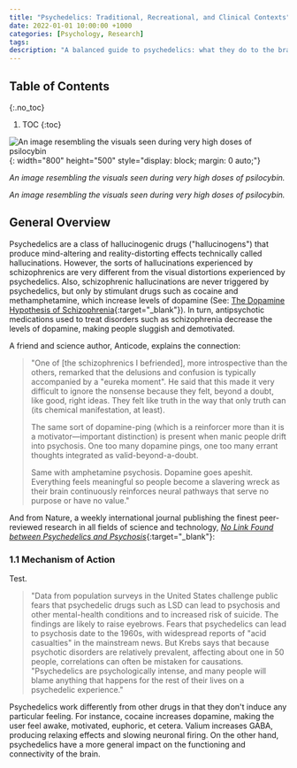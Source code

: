```yaml
---
title: "Psychedelics: Traditional, Recreational, and Clinical Contexts"
date: 2022-01-01 10:00:00 +1000
categories: [Psychology, Research]
tags:
description: "A balanced guide to psychedelics: what they do to the brain, safety concerns (set/setting, ego death), cultural contexts, and clinical research on therapeutic uses and integration."
---
```


## Table of Contents
{:.no_toc}
1. TOC
{:toc}

![An image resembling the visuals seen during very high doses of psilocybin](https://i.pinimg.com/originals/47/fb/78/47fb7868c1f9351e2f62a79ea08700b7.jpg){: width="800" height="500" style="display: block; margin: 0 auto;"}

*An image resembling the visuals seen during very high doses of psilocybin.*



*An image resembling the visuals seen during very high doses of psilocybin.*

## General Overview


Psychedelics are a class of hallucinogenic drugs ("hallucinogens") that produce mind-altering and reality-distorting effects technically called hallucinations. However, the sorts of hallucinations experienced by schizophrenics are very different from the visual distortions experienced by psychedelics. Also, schizophrenic hallucinations are never triggered by psychedelics, but only by stimulant drugs such as cocaine and methamphetamine, which increase levels of dopamine (See: [The Dopamine Hypothesis of Schizophrenia](https://psychscenehub.com/psychinsights/the-dopamine-hypothesis-of-schizophrenia/){:target="_blank"}). In turn, antipsychotic medications used to treat disorders such as schizophrenia decrease the levels of dopamine, making people sluggish and demotivated.

A friend and science author, Anticode, explains the connection:

> "One of [the schizophrenics I befriended], more introspective than the others, remarked that the delusions and confusion is typically accompanied by a "eureka moment". He said that this made it very difficult to ignore the nonsense because they felt, beyond a doubt, like good, right ideas. They felt like truth in the way that only truth can (its chemical manifestation, at least).
>
> The same sort of dopamine-ping (which is a reinforcer more than it is a motivator—important distinction) is present when manic people drift into psychosis. One too many dopamine pings, one too many errant thoughts integrated as valid-beyond-a-doubt.
>
> Same with amphetamine psychosis. Dopamine goes apeshit. Everything feels meaningful so people become a slavering wreck as their brain continuously reinforces neural pathways that serve no purpose or have no value."

And from Nature, a weekly international journal publishing the finest peer-reviewed research in all fields of science and technology, [*No Link Found between Psychedelics and Psychosis*](https://www.nature.com/articles/nature.2015.16968){:target="_blank"}:


### 1.1 Mechanism of Action
Test.
> "Data from population surveys in the United States challenge public fears that psychedelic drugs such as LSD can lead to psychosis and other mental-health conditions and to increased risk of suicide. The findings are likely to raise eyebrows. Fears that psychedelics can lead to psychosis date to the 1960s, with widespread reports of "acid casualties" in the mainstream news. But Krebs says that because psychotic disorders are relatively prevalent, affecting about one in 50 people, correlations can often be mistaken for causations. "Psychedelics are psychologically intense, and many people will blame anything that happens for the rest of their lives on a psychedelic experience."

Psychedelics work differently from other drugs in that they don't induce any particular feeling. For instance, cocaine increases dopamine, making the user feel awake, motivated, euphoric, et cetera. Valium increases GABA, producing relaxing effects and slowing neuronal firing. On the other hand, psychedelics have a more general impact on the functioning and connectivity of the brain.
